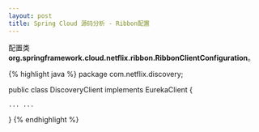 ```yaml
---
layout: post
title: Spring Cloud 源码分析 - Ribbon配置
---
```


配置类 **org.springframework.cloud.netflix.ribbon.RibbonClientConfiguration**。



{% highlight java %}
package com.netflix.discovery;

public class DiscoveryClient implements EurekaClient {

    ... ...
}
{% endhighlight %}